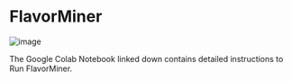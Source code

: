 # FlavorMiner

![image](https://github.com/FabioHerrera97/FlavorMiner/assets/147598169/f31b8dcb-f8bc-4cb2-8a5a-a174094a7a84)

The Google Colab Notebook linked down contains detailed instructions to Run FlavorMiner.

